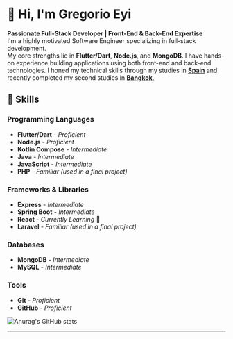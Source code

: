 # 👋 Hi, I'm Gregorio Eyi

**Passionate Full-Stack Developer | Front-End & Back-End Expertise** <br>
I'm a highly motivated Software Engineer specializing in full-stack development. <br>
My core strengths lie in **Flutter/Dart**, **Node.js**, and **MongoDB**.
I have hands-on experience building applications using both front-end and back-end technologies.
I honed my technical skills through my studies in [**Spain**](https://centronelson.org/) and recently completed my second studies in [**Bangkok**.](https://www.stamford.edu/) <br>


## 🚀 Skills

### Programming Languages
* **Flutter/Dart** - *Proficient*
* **Node.js** - *Proficient*
* **Kotlin Compose** - *Intermediate*
* **Java** - *Intermediate*
* **JavaScript** - *Intermediate*
* **PHP** - *Familiar (used in a final project)*

### Frameworks & Libraries
* **Express** - *Intermediate*
* **Spring Boot** - *Intermediate*
* **React** - *Currently Learning* 🌱
* **Laravel** - *Familiar (used in a final project)*

### Databases
* **MongoDB** - *Intermediate*
* **MySQL** - *Intermediate*

### Tools
* **Git** - *Proficient*
* **GitHub** - *Proficient*

<!-- ### Stats -->
![Anurag's GitHub stats](https://github-readme-stats.vercel.app/api?username=GregorioEyiProjects&show_icons=true&theme=dracula)

---

<!-- *Feel free to connect or explore my repositories!* -->
